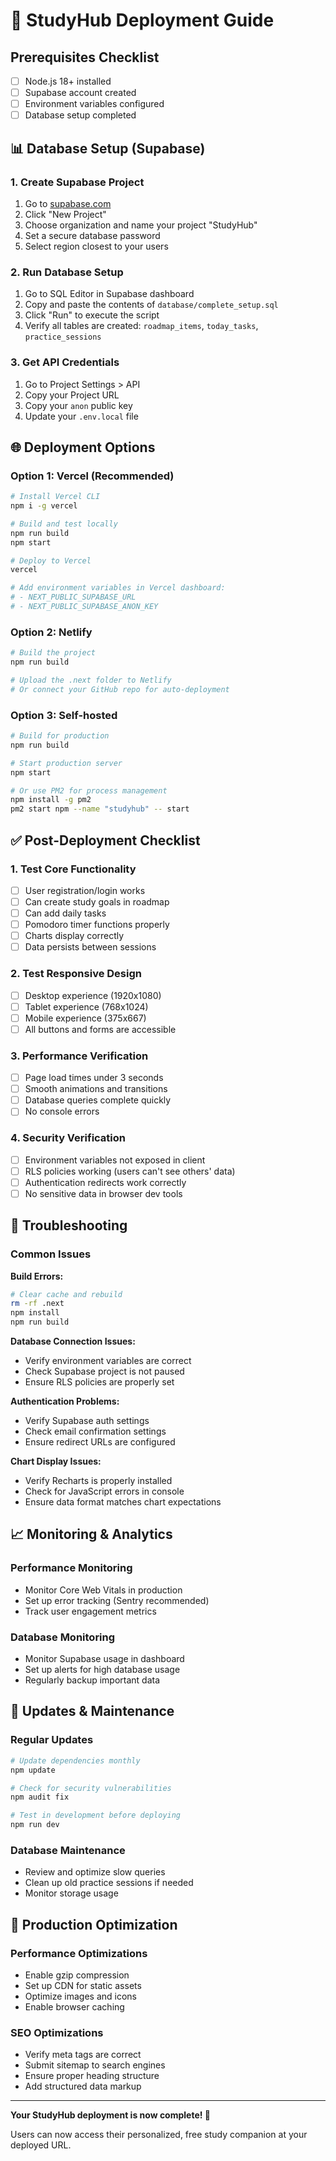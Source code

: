 # 🚀 StudyHub Deployment Guide

## Prerequisites Checklist
- [ ] Node.js 18+ installed
- [ ] Supabase account created
- [ ] Environment variables configured
- [ ] Database setup completed

## 📊 Database Setup (Supabase)

### 1. Create Supabase Project
1. Go to [supabase.com](https://supabase.com)
2. Click "New Project"
3. Choose organization and name your project "StudyHub"
4. Set a secure database password
5. Select region closest to your users

### 2. Run Database Setup
1. Go to SQL Editor in Supabase dashboard
2. Copy and paste the contents of `database/complete_setup.sql`
3. Click "Run" to execute the script
4. Verify all tables are created: `roadmap_items`, `today_tasks`, `practice_sessions`

### 3. Get API Credentials
1. Go to Project Settings > API
2. Copy your Project URL
3. Copy your `anon` public key
4. Update your `.env.local` file

## 🌐 Deployment Options

### Option 1: Vercel (Recommended)
```bash
# Install Vercel CLI
npm i -g vercel

# Build and test locally
npm run build
npm start

# Deploy to Vercel
vercel

# Add environment variables in Vercel dashboard:
# - NEXT_PUBLIC_SUPABASE_URL
# - NEXT_PUBLIC_SUPABASE_ANON_KEY
```

### Option 2: Netlify
```bash
# Build the project
npm run build

# Upload the .next folder to Netlify
# Or connect your GitHub repo for auto-deployment
```

### Option 3: Self-hosted
```bash
# Build for production
npm run build

# Start production server
npm start

# Or use PM2 for process management
npm install -g pm2
pm2 start npm --name "studyhub" -- start
```

## ✅ Post-Deployment Checklist

### 1. Test Core Functionality
- [ ] User registration/login works
- [ ] Can create study goals in roadmap
- [ ] Can add daily tasks
- [ ] Pomodoro timer functions properly
- [ ] Charts display correctly
- [ ] Data persists between sessions

### 2. Test Responsive Design
- [ ] Desktop experience (1920x1080)
- [ ] Tablet experience (768x1024)
- [ ] Mobile experience (375x667)
- [ ] All buttons and forms are accessible

### 3. Performance Verification
- [ ] Page load times under 3 seconds
- [ ] Smooth animations and transitions
- [ ] Database queries complete quickly
- [ ] No console errors

### 4. Security Verification
- [ ] Environment variables not exposed in client
- [ ] RLS policies working (users can't see others' data)
- [ ] Authentication redirects work correctly
- [ ] No sensitive data in browser dev tools

## 🐛 Troubleshooting

### Common Issues

**Build Errors:**
```bash
# Clear cache and rebuild
rm -rf .next
npm install
npm run build
```

**Database Connection Issues:**
- Verify environment variables are correct
- Check Supabase project is not paused
- Ensure RLS policies are properly set

**Authentication Problems:**
- Verify Supabase auth settings
- Check email confirmation settings
- Ensure redirect URLs are configured

**Chart Display Issues:**
- Verify Recharts is properly installed
- Check for JavaScript errors in console
- Ensure data format matches chart expectations

## 📈 Monitoring & Analytics

### Performance Monitoring
- Monitor Core Web Vitals in production
- Set up error tracking (Sentry recommended)
- Track user engagement metrics

### Database Monitoring
- Monitor Supabase usage in dashboard
- Set up alerts for high database usage
- Regularly backup important data

## 🔄 Updates & Maintenance

### Regular Updates
```bash
# Update dependencies monthly
npm update

# Check for security vulnerabilities
npm audit fix

# Test in development before deploying
npm run dev
```

### Database Maintenance
- Review and optimize slow queries
- Clean up old practice sessions if needed
- Monitor storage usage

## 🎯 Production Optimization

### Performance Optimizations
- Enable gzip compression
- Set up CDN for static assets
- Optimize images and icons
- Enable browser caching

### SEO Optimizations
- Verify meta tags are correct
- Submit sitemap to search engines
- Ensure proper heading structure
- Add structured data markup

---

**Your StudyHub deployment is now complete! 🎉**

Users can now access their personalized, free study companion at your deployed URL.